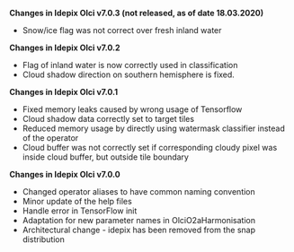**Changes in Idepix Olci v7.0.3 (not released, as of date 18.03.2020)**
* Snow/ice flag was not correct over fresh inland water

**Changes in Idepix Olci v7.0.2**
* Flag of inland water is now correctly used in classification
* Cloud shadow direction on southern hemisphere is fixed.

**Changes in Idepix Olci v7.0.1**
* Fixed memory leaks caused by wrong usage of Tensorflow
* Cloud shadow data correctly set to target tiles
* Reduced memory usage by directly using watermask classifier instead of the operator
* Cloud buffer was not correctly set if corresponding cloudy pixel was inside cloud buffer, but outside tile boundary

**Changes in Idepix Olci v7.0.0**
* Changed operator aliases to have common naming convention
* Minor update of the help files
* Handle error in TensorFlow init
* Adaptation for new parameter names in OlciO2aHarmonisation
* Architectural change - idepix has been removed from the snap distribution 

